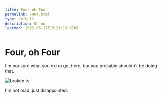 ```yaml
---
title: Four oh Four
permalink: /404.html
type: default
description: Oh no
lastmod: 2022-05-17T15:21:13.078Z
---
```


# Four, oh Four

I'm not sure what you did to get here, but you probably shouldn't be doing that.

![broken tv](/images/broken.gif)

I'm not mad, just disappointed.
